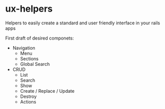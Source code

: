 # ux-helpers
Helpers to easily create a standard and user friendly interface in your rails apps

First draft of desired componets:

- Navigation
  - Menu
  - Sections
  - Global Search
- CRUD
  - List
  - Search
  - Show
  - Create / Replace / Update
  - Destroy
  - Actions
